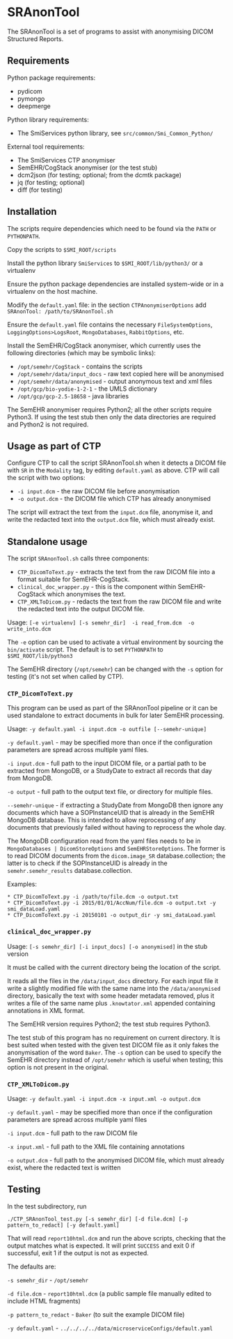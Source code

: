 # SRAnonTool

The SRAnonTool is a set of programs to assist with anonymising DICOM Structured Reports.

## Requirements

Python package requirements:
* pydicom
* pymongo
* deepmerge

Python library requirements:
* The SmiServices python library, see `src/common/Smi_Common_Python/`

External tool requirements:
* The SmiServices CTP anonymiser
* SemEHR/CogStack anonymiser (or the test stub)
* dcm2json (for testing; optional; from the dcmtk package)
* jq (for testing; optional)
* diff (for testing)

## Installation

The scripts require dependencies which need to be found via the `PATH` or `PYTHONPATH`.

Copy the scripts to `$SMI_ROOT/scripts`

Install the python library `SmiServices` to `$SMI_ROOT/lib/python3/` or a virtualenv

Ensure the python package dependencies are installed system-wide or in a virtualenv on the host machine.

Modify the `default.yaml` file: in the section `CTPAnonymiserOptions` add `SRAnonTool: /path/to/SRAnonTool.sh`

Ensure the `default.yaml` file contains the necessary `FileSystemOptions`, `LoggingOptions>LogsRoot`, `MongoDatabases`, `RabbitOptions`, etc.

Install the SemEHR/CogStack anonymiser, which currently uses the following directories (which may be symbolic links):

* `/opt/semehr/CogStack` - contains the scripts
* `/opt/semehr/data/input_docs` - raw text copied here will be anonymised
* `/opt/semehr/data/anonymised` - output anonymous text and xml files
* `/opt/gcp/bio-yodie-1-2-1` - the UMLS dictionary
* `/opt/gcp/gcp-2.5-18658` - java libraries

The SemEHR anonymiser requires Python2; all the other scripts require Python3.
If using the test stub then only the data directories are required and Python2 is not required.

## Usage as part of CTP

Configure CTP to call the script SRAnonTool.sh when it detects a DICOM file with `SR` in the `Modality` tag, by editing `default.yaml` as above. CTP will call the script with two options:
* `-i input.dcm` - the raw DICOM file before anonymisation
* `-o output.dcm` - the DICOM file which CTP has already anonymised

The script will extract the text from the `input.dcm` file, anonymise it, and write the redacted text into the `output.dcm` file, which must already exist.

## Standalone usage

The script `SRAnonTool.sh` calls three components:

* `CTP_DicomToText.py` - extracts the text from the raw DICOM file into a format suitable for SemEHR-CogStack.
* `clinical_doc_wrapper.py` - this is the component within SemEHR-CogStack which anonymises the text.
* `CTP_XMLToDicom.py` - redacts the text from the raw DICOM file and write the redacted text into the output DICOM file.

Usage: `[-e virtualenv] [-s semehr_dir]  -i read_from.dcm  -o write_into.dcm`

The `-e` option can be used to activate a virtual environment by sourcing the `bin/activate` script.
The default is to set `PYTHONPATH` to `$SMI_ROOT/lib/python3`

The SemEHR directory (`/opt/semehr`) can be changed with the `-s` option for testing (it's not set when called by CTP).

### `CTP_DicomToText.py`

This program can be used as part of the SRAnonTool pipeline or it can be used standalone to extract documents in bulk for later SemEHR processing.

Usage: `-y default.yaml -i input.dcm -o outfile [--semehr-unique]`

`-y default.yaml` - may be specified more than once if the configuration parameters are spread across multiple yaml files.

`-i input.dcm` - full path to the input DICOM file, or a partial path to be extracted from MongoDB, or a StudyDate to extract all records that day from MongoDB.

`-o output` - full path to the output text file, or directory for multiple files.

`--semehr-unique` - if extracting a StudyDate from MongoDB then ignore any documents which have a SOPInstanceUID that is already in the SemEHR MongoDB database. This is intended to allow reprocessing of any documents that previously failed without having to reprocess the whole day.

The MongoDB configuration read from the yaml files needs to be in `MongoDatabases | DicomStoreOptions` and `SemEHRStoreOptions`. The former is to read DICOM documents from the `dicom.image_SR` database.collection; the latter is to check if the SOPInstanceUID is already in the `semehr.semehr_results` database.collection.

Examples:

```
* CTP_DicomToText.py -i /path/to/file.dcm -o output.txt
* CTP_DicomToText.py -i 2015/01/01/AccNum/file.dcm -o output.txt -y smi_dataLoad.yaml
* CTP_DicomToText.py -i 20150101 -o output_dir -y smi_dataLoad.yaml
```

### `clinical_doc_wrapper.py`

Usage: `[-s semehr_dir] [-i input_docs] [-o anonymised]` in the stub version

It must be called with the current directory being the location of the script.

It reads all the files in the `/data/input_docs` directory. For each input file it write a slightly modified file with the same name into the `/data/anonymised` directory, basically the text with some header metadata removed, plus it writes a file of the same name plus `.knowtator.xml` appended containing annotations in XML format.

The SemEHR version requires Python2; the test stub requires Python3.

The test stub of this program has no requirement on current directory. It is best suited when tested with the given test DICOM file as it only fakes the anonymisation of the word `Baker`. The `-s` option can be used to specify the SemEHR directory instead of `/opt/semehr` which is useful when testing; this option is not present in the original.

### `CTP_XMLToDicom.py`

Usage: `-y default.yaml -i input.dcm -x input.xml -o output.dcm`

`-y default.yaml` - may be specified more than once if the configuration parameters are spread across multiple yaml files

`-i input.dcm` - full path to the raw DICOM file

`-x input.xml` - full path to the XML file containing annotations

`-o output.dcm` - full path to the anonymised DICOM file, which must already exist, where the redacted text is written


## Testing

In the test subdirectory, run

```
./CTP_SRAnonTool_test.py [-s semehr_dir] [-d file.dcm] [-p pattern_to_redact] [-y default.yaml]
```

That will read `report10html.dcm` and run the above scripts, checking that the output matches what is expected.
It will print `SUCCESS` and exit 0 if successful, exit 1 if the output is not as expected.

The defaults are:

`-s semehr_dir` - `/opt/semehr`

`-d file.dcm` - `report10html.dcm` (a public sample file manually edited to include HTML fragments)

`-p pattern_to_redact` - `Baker` (to suit the example DICOM file)

`-y default.yaml` - `../../../../data/microserviceConfigs/default.yaml`
